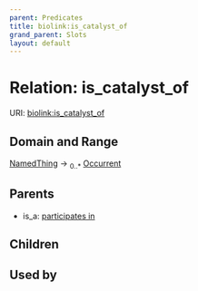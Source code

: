 ```yaml
---
parent: Predicates
title: biolink:is_catalyst_of
grand_parent: Slots
layout: default
---
```


# Relation: is_catalyst_of




URI: [biolink:is_catalyst_of](https://w3id.org/biolink/vocab/is_catalyst_of)

## Domain and Range

[NamedThing](NamedThing.md) ->  <sub>0..\*</sub> [Occurrent](Occurrent.md)

## Parents

 *  is_a: [participates in](participates_in.md)

## Children


## Used by

